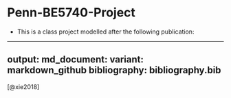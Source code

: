 # Penn-BE5740-Project

- This is a class project modelled after the following publication:

---
output:
  md_document:
    variant: markdown_github
bibliography: bibliography.bib
---

[@xie2018]
